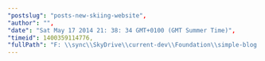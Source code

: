 ```yaml
---
"postslug": "posts-new-skiing-website",
"author": "",
"date": "Sat May 17 2014 21: 38: 34 GMT+0100 (GMT Summer Time)",
"timeid": 1400359114776,
"fullPath": "F: \\sync\\SkyDrive\\current-dev\\Foundation\\simple-blog.docpad\\src\\documents\\comments\\1400359114776.html.md"
---
```

